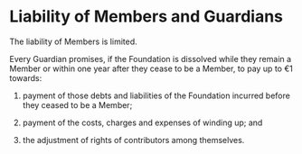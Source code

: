 # Liability of Members and Guardians

The liability of Members is limited.

Every Guardian promises, if the Foundation is dissolved while they remain a Member or within one year after they cease to be a Member, to pay up to €1 towards:

1. payment of those debts and liabilities of the Foundation incurred before they ceased to be a Member;

2. payment of the costs, charges and expenses of winding up; and

3. the adjustment of rights of contributors among themselves.